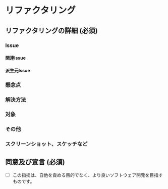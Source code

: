# リファクタリング
<!-- リファクタリング用のIssueです！報告してくれてありがとう！！ -->

## リファクタリングの詳細 (必須)
<!-- リファクタリングの詳細について、可能な限り書いてください〜
無理ない程度に、分かる範囲で書いてくれると嬉しいよ！！ -->

### Issue
#### 関連Issue
<!-- 関連するIssueがあれば、ここにIssue番号を記載してください。 -->
<!-- この変更により、影響が出ることが分かっているIssueなどが該当します。 -->

#### 派生元Issue
<!-- 派生元のIssue(議論やバグなど)があれば、ここにIssue番号を記載してください。 -->
<!-- 大規模なバグで、影響範囲が広い場合などに、元となるバグ報告Issueなどが該当します。 -->

### 懸念点
<!-- 設計や実装上、気になる点や問題点について教えてください。 -->

### 解決方法
<!-- 懸念点を解決するための方法について、アイデアがあれば教えてください。 -->

### 対象
<!-- 該当のソースコードやファイルなどのリンクを教えてください。 -->

### その他
<!-- 他に説明したいことがあれば、教えてください。 -->

### スクリーンショット、スケッチなど
<!-- イメージしている動作や機能のイラスト、写真があれば添付してください。 -->

## 同意及び宣言 (必須)
<!-- 開発の目的を見失わないため、以下の宣言に同意できる場合は、チェックしてください。 -->
- [ ] この指摘は、自他を責める目的でなく、より良いソフトウェア開発を目指すものです。
